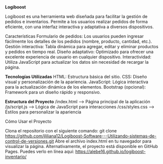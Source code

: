 **Logiboost**

Logiboost es una herramienta web diseñada para facilitar la gestión de pedidos e inventarios. Permite a los usuarios realizar pedidos de forma eficiente, con una interfaz interactiva y adaptativa a diversos dispositivos.

Características
Formulario de pedidos: Los usuarios pueden ingresar fácilmente los detalles de los pedidos (nombre, producto, cantidad, etc.).
Gestión interactiva: Tabla dinámica para agregar, editar y eliminar productos y pedidos en tiempo real.
Diseño adaptativo: Optimizado para ofrecer una excelente experiencia de usuario en cualquier dispositivo.
Interactividad: Utiliza JavaScript para actualizar los datos sin necesidad de recargar la página.

**Tecnologías Utilizadas**
HTML: Estructura básica del sitio.
CSS: Diseño visual y personalización de la apariencia.
JavaScript: Lógica interactiva para la actualización dinámica de los elementos.
Bootstrap (opcional): Framework para un diseño rápido y responsivo.

**Estructura del Proyecto**
/index.html        --> Página principal de la aplicación
/js/script.js      --> Lógica de JavaScript para interacciones
/css/styles.css    --> Estilos para personalizar la apariencia

Cómo Usar el Proyecto

Clona el repositorio con el siguiente comando:
git clone https://github.com/jliliana12/Logiboost-Software---Utilizando-sistemas-de-control-de-versiones.git
Abre el archivo index.html en tu navegador para visualizar la página.
Alternativamente, el proyecto está disponible en GitHub Pages. Puedes verlo en línea aquí: https://alebe16.github.io/logiboost-inventario/

